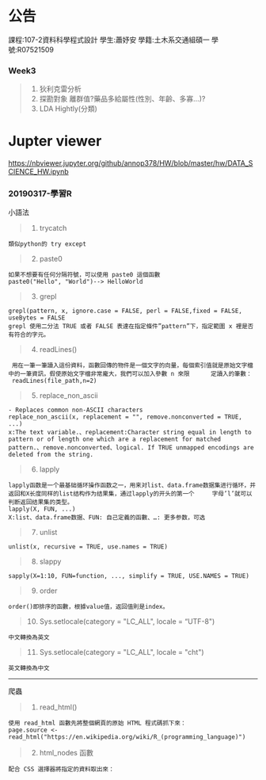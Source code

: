 #  公告
課程:107-2資料科學程式設計 學生:蕭妤安 學籍:土木系交通組碩一 學號:R07521509
### Week3
>1. 狄利克雷分析
>2. 探勘對象
		離群值?藥品多給屬性(性別、年齡、多寡...)?
>3. LDA
		Hightly(分類)
# Jupter viewer
https://nbviewer.jupyter.org/github/annop378/HW/blob/master/hw/DATA_SCIENCE_HW.ipynb

### 20190317-學習R
小語法

>1. trycatch

    類似python的 try except

>2. paste0

    如果不想要有任何分隔符號，可以使用 paste0 這個函數
    paste0("Hello", "World")--> HelloWorld
    
>3. grepl

    grepl(pattern, x, ignore.case = FALSE, perl = FALSE,fixed = FALSE, useBytes = FALSE
    grepl 使用二分法 TRUE 或者 FALSE 表達在指定條件”pattern”下，指定範圍 x 裡是否有符合的字元。
    
>4. readLines()

     用在一筆一筆讀入這份資料，函數回傳的物件是一個文字的向量，每個索引值就是原始文字檔中的一筆資訊，假使原始文字檔非常龐大，我們可以加入參數 n 來限      定讀入的筆數：
     readLines(file_path,n=2)
     
>5. replace_non_ascii 

    - Replaces common non-ASCII characters
    replace_non_ascii(x, replacement = "", remove.nonconverted = TRUE, ...)
    x:The text variable.、replacement:Character string equal in length to pattern or of length one which are a replacement for matched         pattern.、remove.nonconverted、logical. If TRUE unmapped encodings are deleted from the string.
    
>6. lapply

    lapply函数是一个最基础循环操作函数之一，用来对list、data.frame数据集进行循环，并返回和X长度同样的list结构作为结果集，通过lapply的开头的第一个     字母’l’就可以判断返回结果集的类型。
    lapply(X, FUN, ...)
    X:list、data.frame数据、FUN: 自己定義的函數、…: 更多参数，可选
     
>7. unlist

    unlist(x, recursive = TRUE, use.names = TRUE)
    
>8. slappy

    sapply(X=1:10, FUN=function, ..., simplify = TRUE, USE.NAMES = TRUE)
    
>9. order

    order()即排序的函數，根據value值，返回值則是index。
    
>10. Sys.setlocale(category = "LC_ALL", locale = “UTF-8")

    中文轉換為英文
   
>11. Sys.setlocale(category = "LC_ALL", locale = "cht")

    英文轉換為中文

--------------------------------------------------------------------------------------------------------------------------------------

爬蟲

>1. read_html()

    使用 read_html 函數先將整個網頁的原始 HTML 程式碼抓下來：
    page.source <- read_html("https://en.wikipedia.org/wiki/R_(programming_language)")
    
>2. html_nodes 函數

    配合 CSS 選擇器將指定的資料取出來：
    

    


